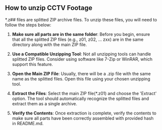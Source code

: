 ## How to unzip CCTV Footage
*.z## files are splitted ZIP archive files. To unzip these files, you will need to follow the steps below:

1. **Make sure all parts are in the same folder**: Before you begin, ensure that all the splitted ZIP files (e.g., z01, z02, ... zxx) are in the same directory along with the main ZIP file.

2. **Use a Compatible Unzipping Tool**: Not all unzipping tools can handle splitted ZIP files. Consider using software like 7-Zip or WinRAR, which support this feature.

3. **Open the Main ZIP File**: Usually, there will be a .zip file with the same name as the splitted files. Open this file using your chosen unzipping tool.

4. **Extract the Files**: Select the main ZIP file(*.z01) and choose the 'Extract' option. The tool should automatically recognize the splitted files and extract them as a single archive.

5. **Verify the Contents**: Once extraction is complete, verify the contents to make sure all parts have been correctly assembled with provided hash in README.md.

